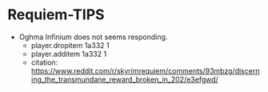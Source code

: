 # Requiem-TIPS
- Oghma Infinium does not seems responding.
  + player.dropitem 1a332 1
  + player.additem 1a332 1
  + citation: https://www.reddit.com/r/skyrimrequiem/comments/93mbzg/discerning_the_transmundane_reward_broken_in_202/e3efgwd/
